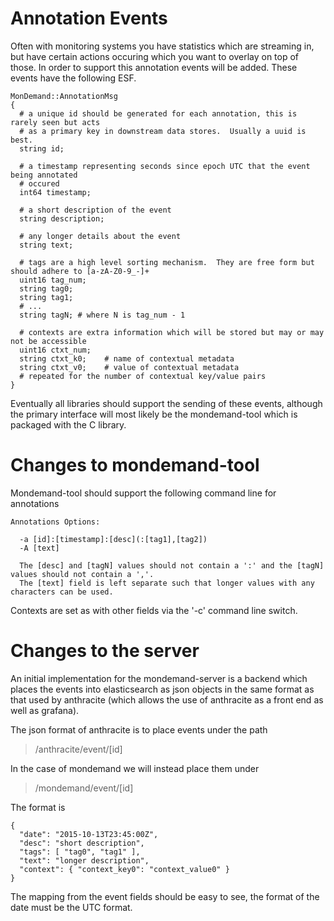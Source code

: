# Annotation Events

Often with monitoring systems you have statistics which are streaming in, but have certain actions occuring which you want to overlay on top of those.  In order to support this annotation events will be added.  These events have the following ESF.

```
MonDemand::AnnotationMsg
{
  # a unique id should be generated for each annotation, this is rarely seen but acts
  # as a primary key in downstream data stores.  Usually a uuid is best.
  string id;
  
  # a timestamp representing seconds since epoch UTC that the event being annotated
  # occured
  int64 timestamp;
  
  # a short description of the event
  string description;
  
  # any longer details about the event
  string text;
  
  # tags are a high level sorting mechanism.  They are free form but should adhere to [a-zA-Z0-9_-]+
  uint16 tag_num;
  string tag0;
  string tag1;
  # ...
  string tagN; # where N is tag_num - 1
  
  # contexts are extra information which will be stored but may or may not be accessible
  uint16 ctxt_num;
  string ctxt_k0;    # name of contextual metadata
  string ctxt_v0;    # value of contextual metadata
  # repeated for the number of contextual key/value pairs
}
```

Eventually all libraries should support the sending of these events, although the primary interface will most likely be the mondemand-tool which is packaged with the C library.

# Changes to mondemand-tool

Mondemand-tool should support the following command line for annotations

```
Annotations Options:

  -a [id]:[timestamp]:[desc](:[tag1],[tag2]) 
  -A [text]
  
  The [desc] and [tagN] values should not contain a ':' and the [tagN] values should not contain a ','.
  The [text] field is left separate such that longer values with any characters can be used.
```

Contexts are set as with other fields via the '-c' command line switch.

# Changes to the server

An initial implementation for the mondemand-server is a backend which places the events into elasticsearch as json objects in the same format as that used by anthracite (which allows the use of anthracite as a front end as well as grafana).

The json format of anthracite is to place events under the path

> /anthracite/event/[id]

In the case of mondemand we will instead place them under

> /mondemand/event/[id]

The format is
```
{
  "date": "2015-10-13T23:45:00Z",
  "desc": "short description",
  "tags": [ "tag0", "tag1" ],
  "text": "longer description",
  "context": { "context_key0": "context_value0" }
}
```

The mapping from the event fields should be easy to see, the format of the date must be the UTC format.
